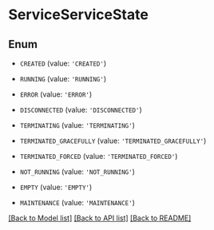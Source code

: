 # ServiceServiceState


## Enum

* `CREATED` (value: `'CREATED'`)

* `RUNNING` (value: `'RUNNING'`)

* `ERROR` (value: `'ERROR'`)

* `DISCONNECTED` (value: `'DISCONNECTED'`)

* `TERMINATING` (value: `'TERMINATING'`)

* `TERMINATED_GRACEFULLY` (value: `'TERMINATED_GRACEFULLY'`)

* `TERMINATED_FORCED` (value: `'TERMINATED_FORCED'`)

* `NOT_RUNNING` (value: `'NOT_RUNNING'`)

* `EMPTY` (value: `'EMPTY'`)

* `MAINTENANCE` (value: `'MAINTENANCE'`)

[[Back to Model list]](../README.md#documentation-for-models) [[Back to API list]](../README.md#documentation-for-api-endpoints) [[Back to README]](../README.md)


